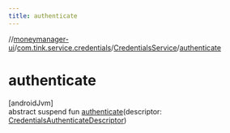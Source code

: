 ```yaml
---
title: authenticate
---
```

//[moneymanager-ui](../../../index.html)/[com.tink.service.credentials](../index.html)/[CredentialsService](index.html)/[authenticate](authenticate.html)



# authenticate



[androidJvm]\
abstract suspend fun [authenticate](authenticate.html)(descriptor: [CredentialsAuthenticateDescriptor](../-credentials-authenticate-descriptor/index.html))




